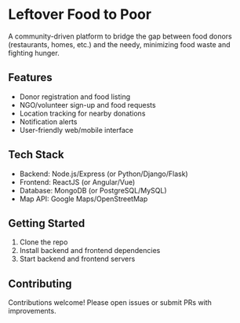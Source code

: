 # Leftover Food to Poor

A community-driven platform to bridge the gap between food donors (restaurants, homes, etc.) and the needy, minimizing food waste and fighting hunger.

## Features

- Donor registration and food listing
- NGO/volunteer sign-up and food requests
- Location tracking for nearby donations
- Notification alerts
- User-friendly web/mobile interface

## Tech Stack

- Backend: Node.js/Express (or Python/Django/Flask)
- Frontend: ReactJS (or Angular/Vue)
- Database: MongoDB (or PostgreSQL/MySQL)
- Map API: Google Maps/OpenStreetMap

## Getting Started

1. Clone the repo
2. Install backend and frontend dependencies
3. Start backend and frontend servers

## Contributing

Contributions welcome! Please open issues or submit PRs with improvements.
